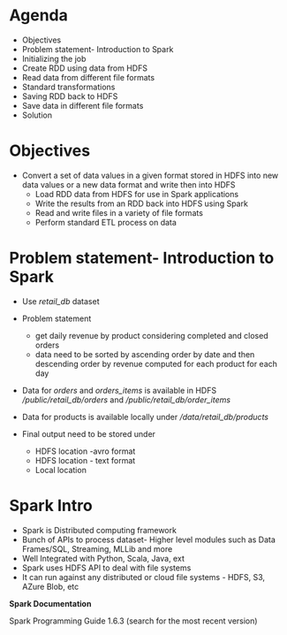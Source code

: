 # Agenda

- Objectives
- Problem statement- Introduction to Spark
- Initializing the job
- Create RDD using data from HDFS
- Read data from different file formats
- Standard transformations
- Saving RDD back to HDFS
- Save data in different file formats
- Solution

# Objectives

- Convert a set of data values in a given format stored in HDFS into new data values or a new data format and write then into HDFS
  - Load RDD data from HDFS for use in Spark applications
  - Write the results from an RDD back into HDFS using Spark
  - Read and write files in a variety of file formats
  - Perform standard ETL process on data

# Problem statement- Introduction to Spark

- Use *retail_db* dataset
- Problem statement
  - get daily revenue by product considering completed and closed orders
  - data need to be sorted by ascending order by date and then descending order by
revenue computed for each product for each day

- Data for *orders* and *orders_items* is available in HDFS
  */public/retail_db/orders* and */public/retail_db/order_items*

- Data for products is available locally under */data/retail_db/products*

- Final output need to be stored under
  - HDFS location -avro format
  - HDFS location - text format
  - Local location

# Spark Intro

- Spark is Distributed computing framework
- Bunch of APIs to process dataset- Higher level modules such as Data Frames/SQL, Streaming, MLLib and more
- Well Integrated with Python, Scala, Java, ext
- Spark uses HDFS API to deal with file systems
- It can run against any distributed or cloud file systems - HDFS, S3, AZure Blob, etc

**Spark Documentation**

Spark Programming Guide 1.6.3 (search for the most recent version)
